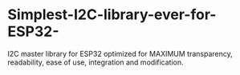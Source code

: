 # Simplest-I2C-library-ever-for-ESP32-
I2C master library for ESP32 optimized for MAXIMUM transparency, readability, ease of use, integration and modification.

